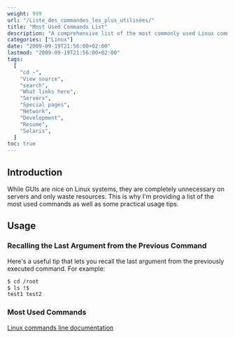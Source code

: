 ```yaml
---
weight: 999
url: "/Liste_des_commandes_les_plus_utilisées/"
title: "Most Used Commands List"
description: "A comprehensive list of the most commonly used Linux commands and useful command-line tips."
categories: ["Linux"]
date: "2009-09-19T21:56:00+02:00"
lastmod: "2009-09-19T21:56:00+02:00"
tags:
  [
    "cd ~",
    "View source",
    "search",
    "What links here",
    "Servers",
    "Special pages",
    "Network",
    "Development",
    "Resume",
    "Solaris",
  ]
toc: true
---
```


## Introduction

While GUIs are nice on Linux systems, they are completely unnecessary on servers and only waste resources. This is why I'm providing a list of the most used commands as well as some practical usage tips.

## Usage

### Recalling the Last Argument from the Previous Command

Here's a useful tip that lets you recall the last argument from the previously executed command. For example:

```bash
$ cd /root
$ ls !$
test1 test2
```

### Most Used Commands

[Linux commands line documentation](/pdf/linux_commands_line.pdf)
